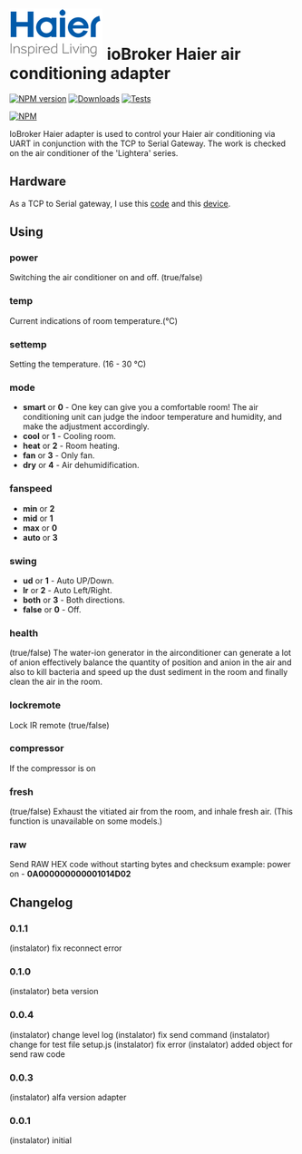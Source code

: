 ![Logo](admin/haier_admin.png)
ioBroker Haier air conditioning adapter
=================
[![NPM version](http://img.shields.io/npm/v/iobroker.haier.svg)](https://www.npmjs.com/package/iobroker.haier)
[![Downloads](https://img.shields.io/npm/dm/iobroker.haier.svg)](https://www.npmjs.com/package/iobroker.haier)
[![Tests](http://img.shields.io/travis/instalator/ioBroker.haier/master.svg)](https://travis-ci.org/instalator/ioBroker.haier)

[![NPM](https://nodei.co/npm/iobroker.haier.png?downloads=true)](https://nodei.co/npm/iobroker.haier/)

IoBroker Haier adapter is used to control your Haier air conditioning via UART in conjunction with the TCP to Serial Gateway.
The work is checked on the air conditioner of the 'Lightera' series.

## Hardware
As a TCP to Serial gateway, I use this [code](https://github.com/instalator/ESP8266.TelnetToSerial) and this [device](https://blog.instalator.ru/archives/433).

## Using

### power
Switching the air conditioner on and off. (true/false)

### temp
Сurrent indications of room temperature.(°C)

### settemp
Setting the temperature. (16 - 30 °C)

### mode
* **smart** or **0** - One key can give you a comfortable room! The air conditioning unit can judge the indoor temperature and humidity, and make the adjustment accordingly.
* **cool**  or **1** - Cooling room.
* **heat**  or **2** - Room heating.
* **fan**   or **3** - Only fan.
* **dry**   or **4** - Air dehumidification.

### fanspeed
* **min**  or **2**
* **mid**  or **1**
* **max**  or **0**
* **auto** or **3**

### swing
* **ud**    or **1**  - Auto UP/Down.
* **lr**    or **2**  - Auto Left/Right.
* **both**  or **3**  - Both directions.
* **false** or **0**  - Off.

### health
(true/false)
The water-ion generator in the airconditioner can generate a lot of anion effectively balance the quantity of position and anion in the air and also to kill bacteria and speed up the dust sediment in the room and finally clean the air in the room.

### lockremote
Lock IR remote (true/false)

### compressor
If the compressor is on

### fresh
(true/false)
Exhaust the vitiated air from the room, and inhale fresh air.
(This function is unavailable on some models.)

### raw
Send RAW HEX code without starting bytes and checksum
example: power on - **0A000000000001014D02**


## Changelog

### 0.1.1
   (instalator) fix reconnect error

### 0.1.0
   (instalator) beta version

### 0.0.4
  (instalator) change level log
  (instalator) fix send command
  (instalator) change for test file setup.js
  (instalator) fix error
  (instalator) added object for send raw code
  
### 0.0.3
  (instalator) alfa version adapter

### 0.0.1
  (instalator) initial
